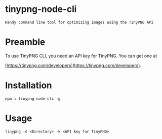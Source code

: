 # tinypng-node-cli

```
Handy command line tool for optimizing images using the TinyPNG API
```

# Preamble

To use TinyPNG CLI, you need an API key for TinyPNG. You can get one at

[https://tinypng.com/developers](https://tinypng.com/developers).

# Installation

```
npm i tinypng-node-cli -g
```

# Usage

```
tinypng -d <Directory> -k <API key for TinyPNG>
```
